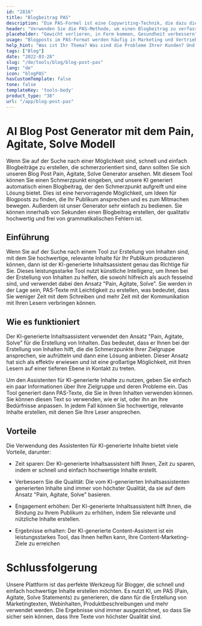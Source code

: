 ```yaml
---
id: "2816"
title: "Blogbeitrag PAS"
description: "Die PAS-Formel ist eine Copywriting-Technik, die dazu dient, ein Produkt oder eine Dienstleistung zu verkaufen, indem man zunächst den Schmerz des Kunden hervorhebt, ihn dann aufregt und schließlich eine Lösung anbietet. Dieser Generator kann Ihnen dabei helfen, einen Blogbeitrag im PAS-Format zu erstellen, der zu Ihrer Marke passt."
header: "Verwenden Sie die PAS-Methode, um einen Blogbeitrag zu verfassen, der den Leser zum Handeln anregt."
placeholder: "Gewicht verlieren, in Form kommen, Gesundheit verbessern"
usage: "Blogposts im PAS-Format werden häufig in Marketing und Vertrieb verwendet, um ein Produkt oder eine Dienstleistung zu verkaufen. Der folgende Generator hilft Ihnen bei der Erstellung eines Blogposts im PAS-Format, der eng mit Ihrer Marke abgestimmt ist."
help_hint: "Was ist Ihr Thema? Was sind die Probleme Ihrer Kunden? Und welche Lösung bieten Sie an?"
tags: ["Blog"]
date: "2022-03-28"
slug: "/de/tools/blog/blog-post-pas"
lang: "de"
icon: "blogPAS"
hasCustomTemplate: false
tone: false
templateKey: 'tools-body'
product_type: "38"
url: "/app/blog-post-pas"
---
```


# AI Blog Post Generator mit dem Pain, Agitate, Solve Modell

Wenn Sie auf der Suche nach einer Möglichkeit sind, schnell und einfach Blogbeiträge zu erstellen, die schmerzorientiert sind, dann sollten Sie sich unseren Blog Post Pain, Agitate, Solve Generator ansehen. Mit diesem Tool können Sie einen Schmerzpunkt eingeben, und unsere KI generiert automatisch einen Blogbeitrag, der den Schmerzpunkt aufgreift und eine Lösung bietet. Dies ist eine hervorragende Möglichkeit, um Ideen für Blogposts zu finden, die Ihr Publikum ansprechen und es zum Mitmachen bewegen. Außerdem ist unser Generator sehr einfach zu bedienen. Sie können innerhalb von Sekunden einen Blogbeitrag erstellen, der qualitativ hochwertig und frei von grammatikalischen Fehlern ist.

## Einführung

Wenn Sie auf der Suche nach einem Tool zur Erstellung von Inhalten sind, mit dem Sie hochwertige, relevante Inhalte für Ihr Publikum produzieren können, dann ist der KI-generierte Inhaltsassistent genau das Richtige für Sie. Dieses leistungsstarke Tool nutzt künstliche Intelligenz, um Ihnen bei der Erstellung von Inhalten zu helfen, die sowohl hilfreich als auch fesselnd sind, und verwendet dabei den Ansatz "Pain, Agitate, Solve". Sie werden in der Lage sein, PAS-Texte mit Leichtigkeit zu erstellen, was bedeutet, dass Sie weniger Zeit mit dem Schreiben und mehr Zeit mit der Kommunikation mit Ihren Lesern verbringen können.

## Wie es funktioniert

Der KI-generierte Inhaltsassistent verwendet den Ansatz "Pain, Agitate, Solve" für die Erstellung von Inhalten. Das bedeutet, dass er Ihnen bei der Erstellung von Inhalten hilft, die die Schmerzpunkte Ihrer Zielgruppe ansprechen, sie aufrütteln und dann eine Lösung anbieten. Dieser Ansatz hat sich als effektiv erwiesen und ist eine großartige Möglichkeit, mit Ihren Lesern auf einer tieferen Ebene in Kontakt zu treten.

Um den Assistenten für KI-generierte Inhalte zu nutzen, geben Sie einfach ein paar Informationen über Ihre Zielgruppe und deren Probleme ein. Das Tool generiert dann PAS-Texte, die Sie in Ihren Inhalten verwenden können. Sie können diesen Text so verwenden, wie er ist, oder ihn an Ihre Bedürfnisse anpassen. In jedem Fall können Sie hochwertige, relevante Inhalte erstellen, mit denen Sie Ihre Leser ansprechen.

## Vorteile

Die Verwendung des Assistenten für KI-generierte Inhalte bietet viele Vorteile, darunter:

- Zeit sparen: Der KI-generierte Inhaltsassistent hilft Ihnen, Zeit zu sparen, indem er schnell und einfach hochwertige Inhalte erstellt.

- Verbessern Sie die Qualität: Die vom KI-generierten Inhaltsassistenten generierten Inhalte sind immer von höchster Qualität, da sie auf dem Ansatz "Pain, Agitate, Solve" basieren.

- Engagement erhöhen: Der KI-generierte Inhaltsassistent hilft Ihnen, die Bindung zu Ihrem Publikum zu erhöhen, indem Sie relevante und nützliche Inhalte erstellen.

- Ergebnisse erhalten: Der KI-generierte Content-Assistent ist ein leistungsstarkes Tool, das Ihnen helfen kann, Ihre Content-Marketing-Ziele zu erreichen

# Schlussfolgerung

Unsere Plattform ist das perfekte Werkzeug für Blogger, die schnell und einfach hochwertige Inhalte erstellen möchten. Es nutzt KI, um PAS (Pain, Agitate, Solve Statements) zu generieren, die dann für die Erstellung von Marketingtexten, Webinhalten, Produktbeschreibungen und mehr verwendet werden. Die Ergebnisse sind immer ausgezeichnet, so dass Sie sicher sein können, dass Ihre Texte von höchster Qualität sind.
